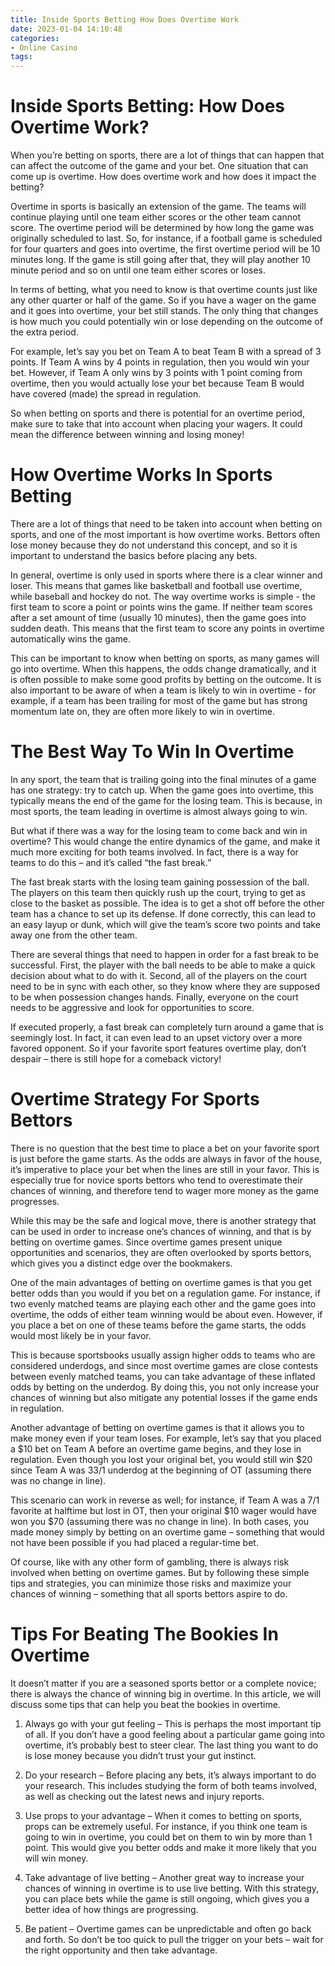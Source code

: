```yaml
---
title: Inside Sports Betting How Does Overtime Work
date: 2023-01-04 14:10:48
categories:
- Online Casino
tags:
---
```



#  Inside Sports Betting: How Does Overtime Work?

When you’re betting on sports, there are a lot of things that can happen that can affect the outcome of the game and your bet. One situation that can come up is overtime. How does overtime work and how does it impact the betting?

Overtime in sports is basically an extension of the game. The teams will continue playing until one team either scores or the other team cannot score. The overtime period will be determined by how long the game was originally scheduled to last. So, for instance, if a football game is scheduled for four quarters and goes into overtime, the first overtime period will be 10 minutes long. If the game is still going after that, they will play another 10 minute period and so on until one team either scores or loses.

In terms of betting, what you need to know is that overtime counts just like any other quarter or half of the game. So if you have a wager on the game and it goes into overtime, your bet still stands. The only thing that changes is how much you could potentially win or lose depending on the outcome of the extra period.

For example, let’s say you bet on Team A to beat Team B with a spread of 3 points. If Team A wins by 4 points in regulation, then you would win your bet. However, if Team A only wins by 3 points with 1 point coming from overtime, then you would actually lose your bet because Team B would have covered (made) the spread in regulation.

So when betting on sports and there is potential for an overtime period, make sure to take that into account when placing your wagers. It could mean the difference between winning and losing money!

#  How Overtime Works In Sports Betting

There are a lot of things that need to be taken into account when betting on sports, and one of the most important is how overtime works. Bettors often lose money because they do not understand this concept, and so it is important to understand the basics before placing any bets.

In general, overtime is only used in sports where there is a clear winner and loser. This means that games like basketball and football use overtime, while baseball and hockey do not. The way overtime works is simple - the first team to score a point or points wins the game. If neither team scores after a set amount of time (usually 10 minutes), then the game goes into sudden death. This means that the first team to score any points in overtime automatically wins the game.

This can be important to know when betting on sports, as many games will go into overtime. When this happens, the odds change dramatically, and it is often possible to make some good profits by betting on the outcome. It is also important to be aware of when a team is likely to win in overtime - for example, if a team has been trailing for most of the game but has strong momentum late on, they are often more likely to win in overtime.

#  The Best Way To Win In Overtime

In any sport, the team that is trailing going into the final minutes of a game has one strategy: try to catch up. When the game goes into overtime, this typically means the end of the game for the losing team. This is because, in most sports, the team leading in overtime is almost always going to win.

But what if there was a way for the losing team to come back and win in overtime? This would change the entire dynamics of the game, and make it much more exciting for both teams involved. In fact, there is a way for teams to do this – and it’s called “the fast break.”

The fast break starts with the losing team gaining possession of the ball. The players on this team then quickly rush up the court, trying to get as close to the basket as possible. The idea is to get a shot off before the other team has a chance to set up its defense. If done correctly, this can lead to an easy layup or dunk, which will give the team’s score two points and take away one from the other team.

There are several things that need to happen in order for a fast break to be successful. First, the player with the ball needs to be able to make a quick decision about what to do with it. Second, all of the players on the court need to be in sync with each other, so they know where they are supposed to be when possession changes hands. Finally, everyone on the court needs to be aggressive and look for opportunities to score.

If executed properly, a fast break can completely turn around a game that is seemingly lost. In fact, it can even lead to an upset victory over a more favored opponent. So if your favorite sport features overtime play, don’t despair – there is still hope for a comeback victory!

#  Overtime Strategy For Sports Bettors

There is no question that the best time to place a bet on your favorite sport is just before the game starts. As the odds are always in favor of the house, it’s imperative to place your bet when the lines are still in your favor. This is especially true for novice sports bettors who tend to overestimate their chances of winning, and therefore tend to wager more money as the game progresses.

While this may be the safe and logical move, there is another strategy that can be used in order to increase one’s chances of winning, and that is by betting on overtime games. Since overtime games present unique opportunities and scenarios, they are often overlooked by sports bettors, which gives you a distinct edge over the bookmakers.

One of the main advantages of betting on overtime games is that you get better odds than you would if you bet on a regulation game. For instance, if two evenly matched teams are playing each other and the game goes into overtime, the odds of either team winning would be about even. However, if you place a bet on one of these teams before the game starts, the odds would most likely be in your favor.

This is because sportsbooks usually assign higher odds to teams who are considered underdogs, and since most overtime games are close contests between evenly matched teams, you can take advantage of these inflated odds by betting on the underdog. By doing this, you not only increase your chances of winning but also mitigate any potential losses if the game ends in regulation.

Another advantage of betting on overtime games is that it allows you to make money even if your team loses. For example, let’s say that you placed a $10 bet on Team A before an overtime game begins, and they lose in regulation. Even though you lost your original bet, you would still win $20 since Team A was 33/1 underdog at the beginning of OT (assuming there was no change in line).

This scenario can work in reverse as well; for instance, if Team A was a 7/1 favorite at halftime but lost in OT, then your original $10 wager would have won you $70 (assuming there was no change in line). In both cases, you made money simply by betting on an overtime game – something that would not have been possible if you had placed a regular-time bet.

Of course, like with any other form of gambling, there is always risk involved when betting on overtime games. But by following these simple tips and strategies, you can minimize those risks and maximize your chances of winning – something that all sports bettors aspire to do.

#  Tips For Beating The Bookies In Overtime

It doesn’t matter if you are a seasoned sports bettor or a complete novice; there is always the chance of winning big in overtime. In this article, we will discuss some tips that can help you beat the bookies in overtime.

1) Always go with your gut feeling – This is perhaps the most important tip of all. If you don’t have a good feeling about a particular game going into overtime, it’s probably best to steer clear. The last thing you want to do is lose money because you didn’t trust your gut instinct.

2) Do your research – Before placing any bets, it’s always important to do your research. This includes studying the form of both teams involved, as well as checking out the latest news and injury reports.

3) Use props to your advantage – When it comes to betting on sports, props can be extremely useful. For instance, if you think one team is going to win in overtime, you could bet on them to win by more than 1 point. This would give you better odds and make it more likely that you will win money.

4) Take advantage of live betting – Another great way to increase your chances of winning in overtime is to use live betting. With this strategy, you can place bets while the game is still ongoing, which gives you a better idea of how things are progressing.

5) Be patient – Overtime games can be unpredictable and often go back and forth. So don’t be too quick to pull the trigger on your bets – wait for the right opportunity and then take advantage.